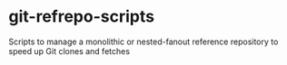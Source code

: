 # git-refrepo-scripts
Scripts to manage a monolithic or nested-fanout reference repository to speed up Git clones and fetches

